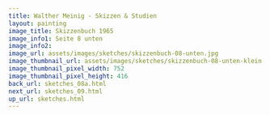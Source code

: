 ```yaml
---
title: Walther Meinig - Skizzen & Studien
layout: painting
image_title: Skizzenbuch 1965
image_info1: Seite 8 unten
image_info2: 
image_url: assets/images/sketches/skizzenbuch-08-unten.jpg
image_thumbnail_url: assets/images/sketches/skizzenbuch-08-unten-klein.jpg
image_thumbnail_pixel_width: 752
image_thumbnail_pixel_height: 416
back_url: sketches_08a.html
next_url: sketches_09.html
up_url: sketches.html
---
```


